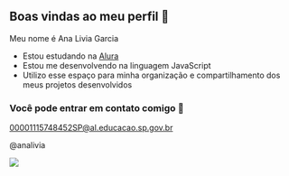 ## Boas vindas ao meu perfil 💙

Meu nome é Ana Livia Garcia

- Estou estudando na [Alura](https://www.alura.com.br)
- Estou me desenvolvendo na linguagem JavaScript
- Utilizo esse espaço para minha organização e compartilhamento dos meus projetos desenvolvidos

### Você pode entrar em contato comigo 📧

00001115748452SP@al.educacao.sp.gov.br

@analivia

![](https://media1.tenor.com/m/O3f0R8Yts6wAAAAd/camila-loures-issoa%C3%AD.gif)
